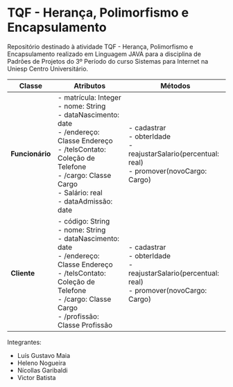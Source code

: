 # TQF - Herança, Polimorfismo e Encapsulamento
Repositório destinado à atividade TQF - Herança, Polimorfismo e Encapsulamento realizado em Linguagem JAVA para a disciplina de Padrões de Projetos do 3º Período do curso Sistemas para Internet na Uniesp Centro Universitário.

| Classe      | Atributos                                                                                                                                      | Métodos                                             |
|-------------|------------------------------------------------------------------------------------------------------------------------------------------------|-----------------------------------------------------|
| **Funcionário** | - matrícula: Integer<br>- nome: String<br>- dataNascimento: date<br>- /endereço: Classe Endereço<br>- /telsContato: Coleção de Telefone<br>- /cargo: Classe Cargo<br>- Salário: real<br>- dataAdmissão: date | - cadastrar<br>- obterIdade<br>- reajustarSalario(percentual: real)<br>- promover(novoCargo: Cargo) |
| **Cliente**     | - código: String<br>- nome: String<br>- dataNascimento: date<br>- /endereço: Classe Endereço<br>- /telsContato: Coleção de Telefone<br>- /cargo: Classe Cargo<br>- /profissão: Classe Profissão             | - cadastrar<br>- obterIdade<br>- reajustarSalario(percentual: real)<br>- promover(novoCargo: Cargo) | 

Integrantes:
- Luís Gustavo Maia
- Heleno Nogueira
- Nícollas Garibaldi
- Victor Batista
